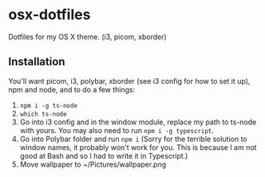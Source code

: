 # osx-dotfiles
Dotfiles for my OS X theme. (i3, picom, xborder)

## Installation
You'll want picom, i3, polybar, xborder (see i3 config for how to set it up), npm and node, and to do a few things:

1. `npm i -g ts-node`
2. `which ts-node`
3. Go into i3 config and in the window module, replace my path to ts-node with yours. You may also need to run `npm i -g typescript`.
4. Go into Polybar folder and run `npm i` (Sorry for the terrible solution to window names, it probably won't work for you. This is because I am not good at Bash and so I had to write it in Typescript.)
5. Move wallpaper to ~/Pictures/wallpaper.png
